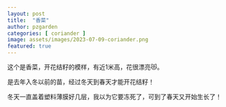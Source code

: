 ```yaml
---
layout: post
title:  "香菜"
author: pzgarden
categories: [ coriander ]
image: assets/images/2023-07-09-coriander.png
featured: true
---
```


这个是香菜，开花结籽的模样，有近1米高，花很漂亮😻。

是去年入冬以前的苗，经过冬天到春天才能开花结籽！

冬天一直盖着塑料薄膜好几层，我以为它要冻死了，可到了春天又开始生长了！

